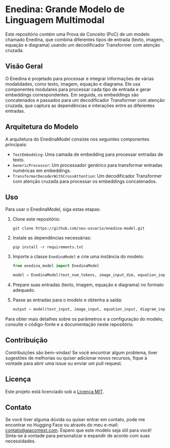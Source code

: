 # Enedina: Grande Modelo de Linguagem Multimodal

Este repositório contém uma Prova de Conceito (PoC) de um modelo chamado Enedina, que combina diferentes tipos de entrada (texto, imagem, equação e diagrama) usando um decodificador Transformer com atenção cruzada.

## Visão Geral

O Enedina é projetado para processar e integrar informações de várias modalidades, como texto, imagem, equação e diagrama. Ele usa componentes modulares para processar cada tipo de entrada e gerar embeddings correspondentes. Em seguida, os embeddings são concatenados e passados para um decodificador Transformer com atenção cruzada, que captura as dependências e interações entre as diferentes entradas.

## Arquitetura do Modelo

A arquitetura do EnedinaModel consiste nos seguintes componentes principais:

- `TextEmbedding`: Uma camada de embedding para processar entradas de texto.
- `GenericProcessor`: Um processador genérico para transformar entradas numéricas em embeddings.
- `TransformerDecoderWithCrossAttention`: Um decodificador Transformer com atenção cruzada para processar os embeddings concatenados.

## Uso

Para usar o EnedinaModel, siga estas etapas:

1. Clone este repositório:
   ```
   git clone https://github.com/seu-usuario/enedina-model.git
   ```

2. Instale as dependências necessárias:
   ```
   pip install -r requirements.txt
   ```

3. Importe a classe `EnedinaModel` e crie uma instância do modelo:
   ```python
   from enedina_model import EnedinaModel

   model = EnedinaModel(text_num_tokens, image_input_dim, equation_input_dim, diagram_input_dim)
   ```

4. Prepare suas entradas (texto, imagem, equação e diagrama) no formato adequado.

5. Passe as entradas para o modelo e obtenha a saída:
   ```python
   output = model(text_input, image_input, equation_input, diagram_input)
   ```

Para obter mais detalhes sobre os parâmetros e a configuração do modelo, consulte o código-fonte e a documentação neste repositório.

## Contribuição

Contribuições são bem-vindas! Se você encontrar algum problema, tiver sugestões de melhorias ou quiser adicionar novos recursos, fique à vontade para abrir uma issue ou enviar um pull request.

## Licença

Este projeto está licenciado sob a [Licença MIT](LICENSE).

## Contato

Se você tiver alguma dúvida ou quiser entrar em contato, pode me encontrar no Hugging Face ou através do meu e-mail: contato@aiacontext.com.
Espero que este modelo seja útil para você! Sinta-se à vontade para personalizar e expandir de acordo com suas necessidades.
